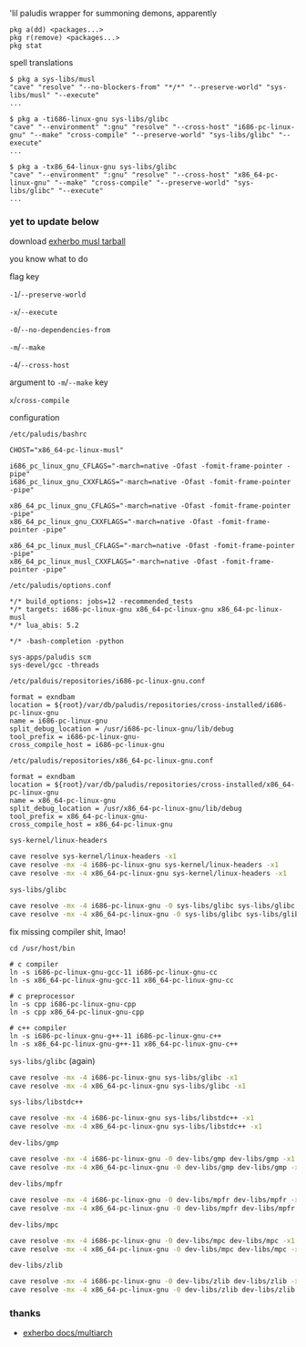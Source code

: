 'lil paludis wrapper for summoning demons, apparently

```
pkg a(dd) <packages...>
pkg r(remove) <packages...>
pkg stat
```

spell translations

```shell
$ pkg a sys-libs/musl
"cave" "resolve" "--no-blockers-from" "*/*" "--preserve-world" "sys-libs/musl" "--execute"
...

$ pkg a -ti686-linux-gnu sys-libs/glibc
"cave" "--environment" ":gnu" "resolve" "--cross-host" "i686-pc-linux-gnu" "--make" "cross-compile" "--preserve-world" "sys-libs/glibc" "--execute"
...

$ pkg a -tx86_64-linux-gnu sys-libs/glibc
"cave" "--environment" ":gnu" "resolve" "--cross-host" "x86_64-pc-linux-gnu" "--make" "cross-compile" "--preserve-world" "sys-libs/glibc" "--execute"
...
```

### yet to update below

download [exherbo musl tarball](https://dev.exherbo.org/stages/exherbo-x86_64-pc-linux-musl-current.tar.xz)

you know what to do

flag key

`-1`/`--preserve-world`

`-x`/`--execute`

`-0`/`--no-dependencies-from`

`-m`/`--make`

`-4`/`--cross-host`

argument to `-m`/`--make` key

`x`/`cross-compile`

configuration

`/etc/paludis/bashrc`
```
CHOST="x86_64-pc-linux-musl"

i686_pc_linux_gnu_CFLAGS="-march=native -Ofast -fomit-frame-pointer -pipe"
i686_pc_linux_gnu_CXXFLAGS="-march=native -Ofast -fomit-frame-pointer -pipe"

x86_64_pc_linux_gnu_CFLAGS="-march=native -Ofast -fomit-frame-pointer -pipe"
x86_64_pc_linux_gnu_CXXFLAGS="-march=native -Ofast -fomit-frame-pointer -pipe"

x86_64_pc_linux_musl_CFLAGS="-march=native -Ofast -fomit-frame-pointer -pipe"
x86_64_pc_linux_musl_CXXFLAGS="-march=native -Ofast -fomit-frame-pointer -pipe"
```

`/etc/paludis/options.conf`

```
*/* build_options: jobs=12 -recommended_tests
*/* targets: i686-pc-linux-gnu x86_64-pc-linux-gnu x86_64-pc-linux-musl
*/* lua_abis: 5.2

*/* -bash-completion -python

sys-apps/paludis scm
sys-devel/gcc -threads
```

`/etc/palduis/repositories/i686-pc-linux-gnu.conf`

```
format = exndbam
location = ${root}/var/db/paludis/repositories/cross-installed/i686-pc-linux-gnu
name = i686-pc-linux-gnu
split_debug_location = /usr/i686-pc-linux-gnu/lib/debug
tool_prefix = i686-pc-linux-gnu-
cross_compile_host = i686-pc-linux-gnu
```

`/etc/paludis/repositories/x86_64-pc-linux-gnu.conf`

```
format = exndbam
location = ${root}/var/db/paludis/repositories/cross-installed/x86_64-pc-linux-gnu
name = x86_64-pc-linux-gnu
split_debug_location = /usr/x86_64-pc-linux-gnu/lib/debug
tool_prefix = x86_64-pc-linux-gnu-
cross_compile_host = x86_64-pc-linux-gnu
```

`sys-kernel/linux-headers`

```bash
cave resolve sys-kernel/linux-headers -x1
cave resolve -mx -4 i686-pc-linux-gnu sys-kernel/linux-headers -x1
cave resolve -mx -4 x86_64-pc-linux-gnu sys-kernel/linux-headers -x1
```

`sys-libs/glibc`

```bash
cave resolve -mx -4 i686-pc-linux-gnu -0 sys-libs/glibc sys-libs/glibc -x1
cave resolve -mx -4 x86_64-pc-linux-gnu -0 sys-libs/glibc sys-libs/glibc -x1
```

fix missing compiler shit, lmao!

```
cd /usr/host/bin

# c compiler
ln -s i686-pc-linux-gnu-gcc-11 i686-pc-linux-gnu-cc
ln -s x86_64-pc-linux-gnu-gcc-11 x86_64-pc-linux-gnu-cc

# c preprocessor
ln -s cpp i686-pc-linux-gnu-cpp
ln -s cpp x86_64-pc-linux-gnu-cpp

# c++ compiler
ln -s i686-pc-linux-gnu-g++-11 i686-pc-linux-gnu-c++
ln -s x86_64-pc-linux-gnu-g++-11 x86_64-pc-linux-gnu-c++
```

`sys-libs/glibc` (again)

```bash
cave resolve -mx -4 i686-pc-linux-gnu sys-libs/glibc -x1
cave resolve -mx -4 x86_64-pc-linux-gnu sys-libs/glibc -x1
```

`sys-libs/libstdc++`

```bash
cave resolve -mx -4 i686-pc-linux-gnu sys-libs/libstdc++ -x1
cave resolve -mx -4 x86_64-pc-linux-gnu sys-libs/libstdc++ -x1
```

`dev-libs/gmp`

```bash
cave resolve -mx -4 i686-pc-linux-gnu -0 dev-libs/gmp dev-libs/gmp -x1
cave resolve -mx -4 x86_64-pc-linux-gnu -0 dev-libs/gmp dev-libs/gmp -x1
```

`dev-libs/mpfr`

```bash
cave resolve -mx -4 i686-pc-linux-gnu -0 dev-libs/mpfr dev-libs/mpfr -x1
cave resolve -mx -4 x86_64-pc-linux-gnu -0 dev-libs/mpfr dev-libs/mpfr -x1
```

`dev-libs/mpc`

```bash
cave resolve -mx -4 i686-pc-linux-gnu -0 dev-libs/mpc dev-libs/mpc -x1
cave resolve -mx -4 x86_64-pc-linux-gnu -0 dev-libs/mpc dev-libs/mpc -x1
```

`dev-libs/zlib`

```bash
cave resolve -mx -4 i686-pc-linux-gnu -0 dev-libs/zlib dev-libs/zlib -x1
cave resolve -mx -4 x86_64-pc-linux-gnu -0 dev-libs/zlib dev-libs/zlib -x1
```

### thanks

- [exherbo docs/multiarch](https://www.exherbo.org/docs/multiarch/multiarch.html)

